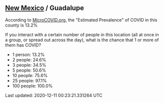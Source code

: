 
## [New Mexico](/united-states/new-mexico) / Guadalupe

According to [MicroCOVID.org](http://microcovid.org),
the "Estimated Prevalence" of COVID in this county is 13.2%

If you interact with a certain number of people in this location
(all at once in a group, or spread out across the day), what is the chance that
1 or more of them has COVID?

- 1 person: 13.2%
- 2 people: 24.6%
- 3 people: 34.5%
- 5 people: 50.6%
- 10 people: 75.6%
- 25 people: 97.1%
- 100 people: 100.0%

Last updated: 2020-12-11 00:23:21.331264 UTC
